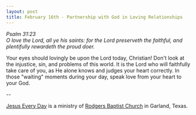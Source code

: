 ```yaml
---
layout: post
title: February 16th - Partnership with God in Loving Relationships
---
```


_Psalm 31:23  
O love the Lord, all ye his saints: for the Lord preserveth the
faithful, and plentifully rewardeth the proud doer._

Your eyes should lovingly be upon the Lord today, Christian! Don't
look at the injustice, sin, and problems of this world. It is the
Lord who will faithfully take care of you, as He alone knows and
judges your heart correctly. In those "waiting" moments during your
day, speak love from your heart to your God.

 --

<a href=http://jesuseveryday.net>Jesus Every Day</a> is a ministry of <a href=http://rodgersbaptist.net>Rodgers Baptist Church</a> in Garland, Texas.

